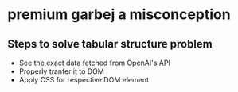 # premium garbej a misconception

## Steps to solve tabular structure problem
- See the exact data fetched from OpenAI's API
- Properly tranfer it to DOM
- Apply CSS for respective DOM element